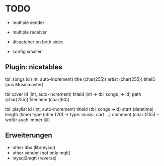 # TODO

* multiple sender
* multiple receiver

* dispatcher on both sides

* config smaller

## Plugin: nicetables

tbl_songs
id (int, auto-increment) 
title (char(255))
artist (char(255))
titleID (aus Musicmaster)

tbl cover
id (int, auto-increment)
titleId (int -> tbl_songs_-> id)
path (char(255))
filename (char(60))

tbl_playlist
id (int, auto-increment)
titleId (tbl_songs ->id)
start (datetime)
length (time)
type (char (20) -> type: music, cart …)
comment (char (255) – wofür auch immer 😊)

## Erweiterungen

* other dbs (lib/mysql)
* other sender (not only mqtt)
* mysql2mqtt (reverse)